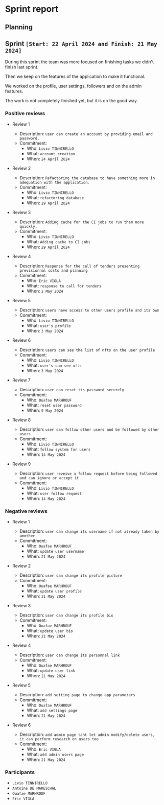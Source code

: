 # Sprint report

## Planning



## Sprint `[Start: 22 April 2024 and Finish: 21 May 2024]`

During this sprint the team was more focused on finishing tasks we didn't finish last sprint.

Then we keep on the features of the application to make it functional.

We worked on the profile, user settings, followers and on the admin features.

The work is not completely finished yet, but it is on the good way.

### Positive reviews

- Review 1
  - Description: `user can create an account by providing email and password.`
  - Commitment:
    - Who: `Livio TINNIRELLO`
    - What: `account creation`
    - When: `24 April 2024`
- Review 2
  - Description: `Refactoring the database to have something more in adequation with the application.`
  - Commitment:
    - Who: `Livio TINNIRELLO`
    - What: `refactoring database`
    - When: `29 April 2024`
- Review 3
  - Description: `Adding cache for the CI jobs to run them more quickly.`
  - Commitment:
    - Who: `Livio TINNIRELLO`
    - What: `Adding cache to CI jobs`
    - When: `29 April 2024`
- Review 4
  - Description: `Response for the call of tenders presenting previsionnal costs and planning`
  - Commitment:
    - Who: `Eric VIGLA`
    - What: `response to call for tenders`
    - When: `2 May 2024`
- Review 5
  - Description: `users have access to other users profile and its own`
  - Commitment:
    - Who: `Livio TINNIRELLO`
    - What: `user's profile`
    - When: `3 May 2024`
- Review 6
  - Description: `users can see the list of nfts on the user profile`
  - Commitment:
    - Who: `Livio TINNIRELLO`
    - What: `user's can see nfts`
    - When: `3 May 2024`

- Review 7
  - Description: `user can reset its password securely`
  - Commitment:
    - Who: `Ouafae MARHROUF`
    - What: `reset user password`
    - When: `9 May 2024`

- Review 8
  - Description: `user can follow other users and be followed by other users`
  - Commitment:
    - Who: `Livio TINNIRELLO`
    - What: `follow system for users`
    - When: `14 May 2024`

- Review 9
  - Description: `user reveive a follow request before being followed and can ignore or accept it`
  - Commitment:
    - Who: `Livio TINNIRELLO`
    - What: `user follow request`
    - When: `14 May 2024`

### Negative reviews

- Review 1
  - Description: `user can change its username if not already taken by another`
  - Commitment:
    - Who: `Ouafae MARHROUF`
    - What: `update user username`
    - When: `21 May 2024`
- Review 2
  - Description: `user can change its profile picture`
  - Commitment:
    - Who: `Ouafae MARHROUF`
    - What: `update user profile`
    - When: `21 May 2024`

- Review 3
  - Description: `user can change its profile bio`
  - Commitment:
    - Who: `Ouafae MARHROUF`
    - What: `update user bio`
    - When: `21 May 2024`

- Review 4
  - Description: `user can change its personnal link`
  - Commitment:
    - Who: `Ouafae MARHROUF`
    - What: `update user link`
    - When: `21 May 2024`

- Review 5
  - Description: `add setting page to change app parameters`
  - Commitment:
    - Who: `Ouafae MARHROUF`
    - What: `add settings page`
    - When: `21 May 2024`

- Review 6
  - Description: `add admin page taht let admin modify/delete users, it can perform research on users too`
  - Commitment:
    - Who: `Eric VIGLA`
    - What: `add admin users page`
    - When: `21 May 2024`



### Participants

- `Livio TINNIRELLO`
- `Antoine DE MARESCHAL`
- `Ouafae MARHROUF`
- `Eric VIGLA`

